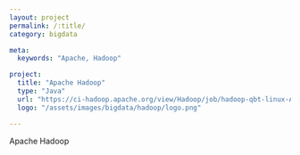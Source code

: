 ```yaml
---
layout: project
permalink: /:title/
category: bigdata

meta:
  keywords: "Apache, Hadoop"

project:
  title: "Apache Hadoop"
  type: "Java"
  url: "https://ci-hadoop.apache.org/view/Hadoop/job/hadoop-qbt-linux-ARM-trunk/"
  logo: "/assets/images/bigdata/hadoop/logo.png"

---	
```

<p>Apache Hadoop</p>